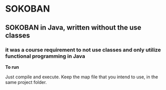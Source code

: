 # SOKOBAN
## SOKOBAN in Java, written without the use classes

### it was a course requirement to not use classes and only utilize functional programming in Java

**To run**

  Just compile and execute. Keep the map file that you intend to use, in the same project folder.
